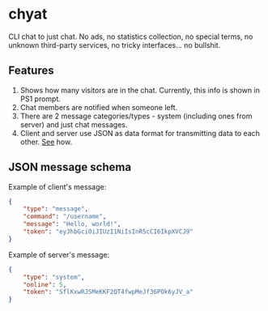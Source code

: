 # chyat

CLI chat to just chat. No ads, no statistics collection, no special terms, no unknown third-party services, no tricky interfaces... no bullshit.

## Features

1. Shows how many visitors are in the chat. Currently, this info is shown in PS1 prompt.
2. Chat members are notified when someone left.
3. There are 2 message categories/types - system (including ones from server) and just chat messages.
4. Client and server use JSON as data format for transmitting data to each other. [See](#json-message-schema) how.

## JSON message schema

Example of client's message:

```json
{
    "type": "message",
    "command": "/username",
    "message": "Hello, world!",
    "token": "eyJhbGciOiJIUzI1NiIsInR5cCI6IkpXVCJ9"
}
```

Example of server's message:

```json
{
    "type": "system",
    "online": 5,
    "token": "SflKxwRJSMeKKF2QT4fwpMeJf36POk6yJV_a"
}
```
